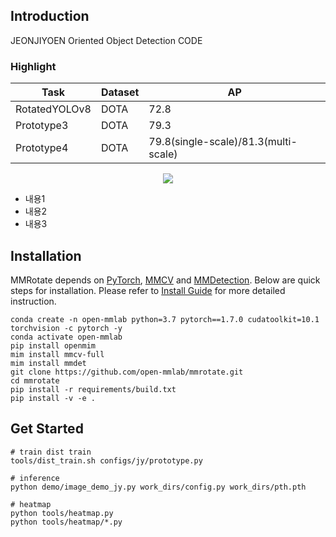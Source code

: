 

</div>

## Introduction

JEONJIYOEN Oriented Object Detection CODE 

### Highlight

| Task                     | Dataset | AP                                   | 
| ------------------------ | ------- | ------------------------------------ | 
| RotatedYOLOv8            | DOTA    | 72.8                                 | 
| Prototype3               | DOTA    | 79.3                                 | 
| Prototype4               | DOTA    | 79.8(single-scale)/81.3(multi-scale) | 


<div align=center>
<img src="https://user-images.githubusercontent.com/12907710/208044554-1e8de6b5-48d8-44e4-a7b5-75076c7ebb71.png"/>
</div>


- 내용1
- 내용2
- 내용3

## Installation

MMRotate depends on [PyTorch](https://pytorch.org/), [MMCV](https://github.com/open-mmlab/mmcv) and [MMDetection](https://github.com/open-mmlab/mmdetection).
Below are quick steps for installation.
Please refer to [Install Guide](https://mmrotate.readthedocs.io/en/latest/install.html) for more detailed instruction.

```shell
conda create -n open-mmlab python=3.7 pytorch==1.7.0 cudatoolkit=10.1 torchvision -c pytorch -y
conda activate open-mmlab
pip install openmim
mim install mmcv-full
mim install mmdet
git clone https://github.com/open-mmlab/mmrotate.git
cd mmrotate
pip install -r requirements/build.txt
pip install -v -e .
```

## Get Started

```shell
# train dist train 
tools/dist_train.sh configs/jy/prototype.py 

# inference
python demo/image_demo_jy.py work_dirs/config.py work_dirs/pth.pth 

# heatmap
python tools/heatmap.py 
python tools/heatmap/*.py 
```
